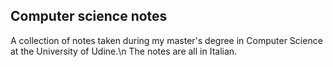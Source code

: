 ## Computer science notes 
A collection of notes taken during my master's degree in Computer Science at the University of Udine.\n
The notes are all in Italian.
